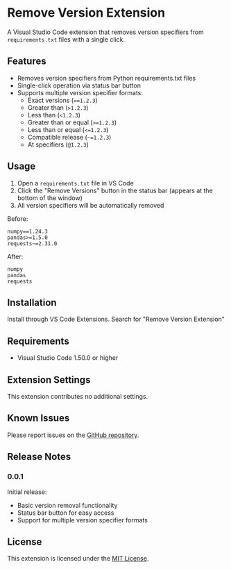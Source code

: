 # Remove Version Extension

A Visual Studio Code extension that removes version specifiers from `requirements.txt` files with a single click.

## Features

- Removes version specifiers from Python requirements.txt files
- Single-click operation via status bar button
- Supports multiple version specifier formats:
  - Exact versions (`==1.2.3`)
  - Greater than (`>1.2.3`)
  - Less than (`<1.2.3`)
  - Greater than or equal (`>=1.2.3`)
  - Less than or equal (`<=1.2.3`)
  - Compatible release (`~=1.2.3`)
  - At specifiers (`@1.2.3`)

## Usage

1. Open a `requirements.txt` file in VS Code
2. Click the "Remove Versions" button in the status bar (appears at the bottom of the window)
3. All version specifiers will be automatically removed

Before:
```
numpy==1.24.3
pandas>=1.5.0
requests~=2.31.0
```

After:
```
numpy
pandas
requests
```

## Installation

Install through VS Code Extensions. Search for "Remove Version Extension"

## Requirements

- Visual Studio Code 1.50.0 or higher

## Extension Settings

This extension contributes no additional settings.

## Known Issues

Please report issues on the [GitHub repository](https://github.com/openhands/remove-version-extension/issues).

## Release Notes

### 0.0.1

Initial release:
- Basic version removal functionality
- Status bar button for easy access
- Support for multiple version specifier formats

## License

This extension is licensed under the [MIT License](LICENSE.md).